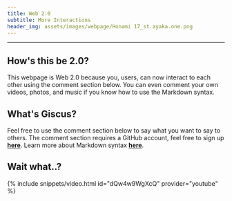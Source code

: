 ```yaml
---
title: Web 2.0
subtitle: More Interactions
header_img: assets/images/webpage/Honami 17_st.ayaka.one.png
---
```

---

## How's this be 2.0?
This webpage is Web 2.0 because you, users, can now interact to each other using the comment section below. You can even comment your own videos, photos, and music if you know how to use the Markdown syntax.

## What's Giscus?
Feel free to use the comment section below to say what you want to say to others. The comment section requires a GitHub account, feel free to sign up [**here**](https://github.com/join). Learn more about Markdown syntax [**here**](https://docs.github.com/en/get-started/writing-on-github/getting-started-with-writing-and-formatting-on-github).

## Wait what..?
{% include snippets/video.html id="dQw4w9WgXcQ" provider="youtube" %}
